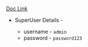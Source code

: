 [Doc Link](https://www.django-rest-framework.org/tutorial/quickstart/)


* SuperUser Details -

    - username - `admin`
    - password - `password123`